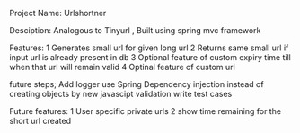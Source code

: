 Project Name: Urlshortner

Desciption: Analogous to Tinyurl , Built using spring mvc framework

Features:
1 Generates small url for given long url 
2 Returns same small url if input url is already present in db
3 Optional feature of custom expiry time till when that url will remain valid
4 Optinal feature of custom url 

future steps;
Add logger 
use Spring Dependency injection instead of creating objects by new
javascipt validation 
write test cases


Future features:
1 User specific private urls
2 show time remaining for the short url created 

